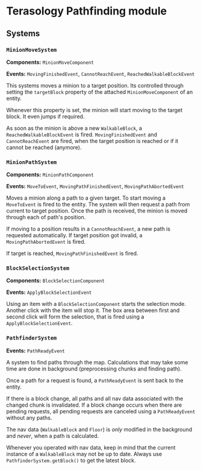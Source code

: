 # Terasology Pathfinding module

## Systems

### `MinionMoveSystem`

**Components:** `MinionMoveComponent`

**Events:** `MovingFinishedEvent`, `CannotReachEvent`, `ReachedWalkableBlockEvent`

This systems moves a minion to a target position. Its controlled through setting the `targetBlock` property of the
attached `MinionMoveComponent` of an entity.

Whenever this property is set, the minion will start moving to the target block. It even jumps if required.

As soon as the minion is above a new `WalkableBlock`, a `ReachedWalkableBlockEvent` is fired.
`MovingFinishedEvent` and `CannotReachEvent` are fired, when the target position is reached or if it cannot be reached
(anymore).

### `MinionPathSystem`

**Components:** `MinionPathComponent`

**Events:** `MoveToEvent`, `MovingPathFinishedEvent`, `MovingPathAbortedEvent`

Moves a minion along a path to a given target. To start moving a `MoveToEvent` is fired to the entity. The system
will then request a path from current to target position. Once the path is received, the minion is moved through
each of path's position.

If moving to a position results in a `CannotReachEvent`, a new path is requested automatically. If target position
got invalid, a `MovingPathAbortedEvent` is fired.

If target is reached, `MovingPathFinishedEvent` is fired.

### `BlockSelectionSystem`

**Components:** `BlockSelectionComponent`

**Events:** `ApplyBlockSelectionEvent`

Using an item with a `BlockSelectionComponent` starts the selection mode. Another click with the item will stop it.
The box area between first and second click will form the selection, that is fired using a `ApplyBlockSelectionEvent`.

### `PathfinderSystem`

**Events:** `PathReadyEvent`

A system to find paths through the map. Calculations that may take some time are done in background (preprocessing chunks
and finding path).

Once a path for a request is found, a `PathReadyEvent` is sent back to the entity.

If there is a block change, all paths and all nav data associated with the changed chunk is invalidated. If a block
change occurs when there are pending requests, all pending requests are canceled using a `PathReadyEvent` without any paths.

The nav data (`WalkableBlock` and `Floor`) is *only* modified in the background and *never*, when a path is calculated.

Whenever you operated with nav data, keep in mind that the current instance of a `WalkableBlock` may not be up to date.
Always use `PathfinderSystem.getBlock()` to get the latest block.